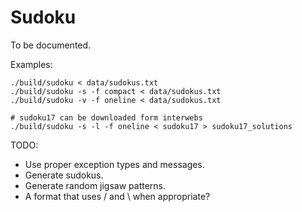 Sudoku
======

To be documented.

Examples:

```
./build/sudoku < data/sudokus.txt
./build/sudoku -s -f compact < data/sudokus.txt
./build/sudoku -v -f oneline < data/sudokus.txt

# sudoku17 can be downloaded form interwebs
./build/sudoku -s -l -f oneline < sudoku17 > sudoku17_solutions
```

TODO:
  - Use proper exception types and messages.
  - Generate sudokus.
  - Generate random jigsaw patterns.
  - A format that uses / and \ when appropriate?
